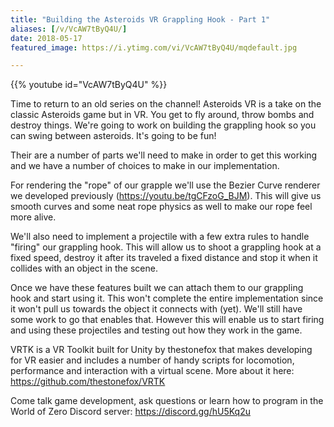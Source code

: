 ```yaml
---
title: "Building the Asteroids VR Grappling Hook - Part 1"
aliases: [/v/VcAW7tByQ4U/]
date: 2018-05-17
featured_image: https://i.ytimg.com/vi/VcAW7tByQ4U/mqdefault.jpg

---
```


{{% youtube id="VcAW7tByQ4U" %}}

Time to return to an old series on the channel! Asteroids VR is a take on the classic Asteroids game but in VR. You get to fly around, throw bombs and destroy things. We're going to work on building the grappling hook so you can swing between asteroids. It's going to be fun!

Their are a number of parts we'll need to make in order to get this working and we have a number of choices to make in our implementation.

For rendering the "rope" of our grapple we'll use the Bezier Curve renderer we developed previously (https://youtu.be/tgCFzoG_BJM). This will give us smooth curves and some neat rope physics as well to make our rope feel more alive.

We'll also need to implement a projectile with a few extra rules to handle "firing" our grappling hook. This will allow us to shoot a grappling hook at a fixed speed, destroy it after its traveled a fixed distance and stop it when it collides with an object in the scene.

Once we have these features built we can attach them to our grappling hook and start using it. This won't complete the entire implementation since it won't pull us towards the object it connects with (yet). We'll still have some work to go that enables that. However this will enable us to start firing and using these projectiles and testing out how they work in the game.


VRTK is a VR Toolkit built for Unity by thestonefox that makes developing for VR easier and includes a number of handy scripts for locomotion, performance and interaction with a virtual scene. More about it here: https://github.com/thestonefox/VRTK

Come talk game development, ask questions or learn how to program in the World of Zero Discord server: https://discord.gg/hU5Kq2u